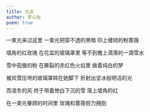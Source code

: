```yaml
---
title: 光点
author: 李心怡
poem: true
--- 
```


一束光来过这里
一束光把穿不透的黑暗
印上缠绕的粉蔷薇

墙角的红玫瑰
在花盆的玻璃罩里
等不到檐上滴落的一滴雪水

雪中孤傲的粉
在撕裂的赤红色火焰里
做着纯白的梦

被风雪压垮的玻璃罩碎在她脚下
折射出坚冰般明洁的光

而凛冬的风
终于带着惨白下沉的雪
落上墙角的红

在一束光眷顾的时间里
玫瑰和蔷薇努力拥抱
